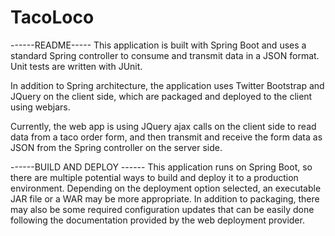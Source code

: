 # TacoLoco
------README-----
This application is built with Spring Boot and uses a standard Spring controller to consume and transmit data in a JSON format. 
Unit tests are written with JUnit.

In addition to Spring architecture, the application uses Twitter Bootstrap and JQuery on the client side, which are packaged and 
deployed to the client using webjars.

Currently, the web app is using JQuery ajax calls on the client side to read data from a taco order form, and then transmit and receive
the form data as JSON from the Spring controller on the server side.

------BUILD AND DEPLOY ------
This application runs on Spring Boot, so there are multiple potential ways to build and deploy it to a production environment. 
Depending on the deployment option selected, an executable JAR file or a WAR may be more appropriate. In addition to packaging, 
there may also be some required configuration updates that can be easily done following the documentation provided by the 
web deployment provider.
